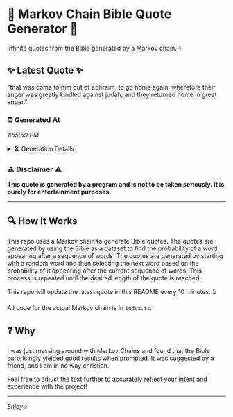 # 📖 Markov Chain Bible Quote Generator 📖

Infinite quotes from the Bible generated by a Markov chain. ✨

## ✨ Latest Quote ✨
"that was come to him out of ephraim, to go home again: wherefore their anger was greatly kindled against judah, and they returned home in great anger."

### ⏰ Generated At
*1:55:59 PM*

<details>
    <summary>🛠️ Generation Details</summary>
    <p>
        <strong>🌱 Seed:</strong> that<br>
        <strong>🔄 Iterations:</strong> 26<br>
        <strong>📜 Context History:</strong><br>[ that ]: was<br>[ that, was ]: come<br>[ that, was, come ]: to<br>[ that, was, come, to ]: him<br>[ that, was, come, to, him ]: out<br>[ that, was, come, to, him, out ]: of<br>[ was, come, to, him, out, of ]: ephraim,<br>[ come, to, him, out, of, ephraim, ]: to<br>[ to, him, out, of, ephraim,, to ]: go<br>[ him, out, of, ephraim,, to, go ]: home<br>[ out, of, ephraim,, to, go, home ]: again:<br>[ of, ephraim,, to, go, home, again: ]: wherefore<br>[ ephraim,, to, go, home, again:, wherefore ]: their<br>[ to, go, home, again:, wherefore, their ]: anger<br>[ go, home, again:, wherefore, their, anger ]: was<br>[ home, again:, wherefore, their, anger, was ]: greatly<br>[ again:, wherefore, their, anger, was, greatly ]: kindled<br>[ wherefore, their, anger, was, greatly, kindled ]: against<br>[ their, anger, was, greatly, kindled, against ]: judah,<br>[ anger, was, greatly, kindled, against, judah, ]: and<br>[ was, greatly, kindled, against, judah,, and ]: they<br>[ greatly, kindled, against, judah,, and, they ]: returned<br>[ kindled, against, judah,, and, they, returned ]: home<br>[ against, judah,, and, they, returned, home ]: in<br>[ judah,, and, they, returned, home, in ]: great<br>[ and, they, returned, home, in, great ]: anger.<br>
    </p>
</details>

### ⚠️ Disclaimer ⚠️
**This quote is generated by a program and is not to be taken seriously. It is purely for entertainment purposes.**

---

## 🔍 How It Works

This repo uses a Markov chain to generate Bible quotes. The quotes are generated by using the Bible as a dataset to find the probability of a word appearing after a sequence of words. The quotes are generated by starting with a random word and then selecting the next word based on the probability of it appearing after the current sequence of words. This process is repeated until the desired length of the quote is reached.

This repo will update the latest quote in this README every 10 minutes. ⏳

All code for the actual Markov chain is in `index.ts`.

## ❓ Why

I was just messing around with Markov Chains and found that the Bible surprisingly yielded good results when prompted. 
It was suggested by a friend, and I am in no way christian.

Feel free to adjust the text further to accurately reflect your intent and experience with the project!

---

*Enjoy*✨

